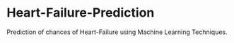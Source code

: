 # Heart-Failure-Prediction
Prediction of chances of Heart-Failure using Machine Learning Techniques.
